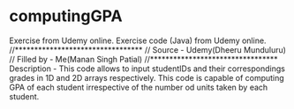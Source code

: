 # computingGPA
Exercise from Udemy online.
Exercise code (Java) from Udemy online. 
//*********************************
//  Source - Udemy(Dheeru Munduluru) 
//  Filled by - Me(Manan Singh Patial)
//*********************************
Description - This code allows to input studentIDs and their correspondings grades in 1D and 2D arrays respectively. This code is capable of computing GPA of each student irrespective of the number od units taken by each student.
